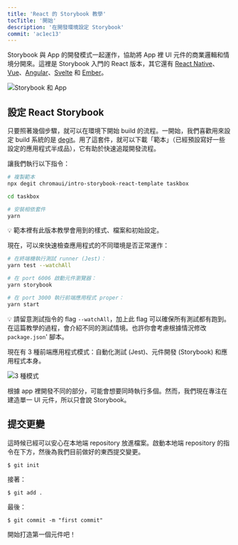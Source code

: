 ```yaml
---
title: 'React 的 Storybook 教學'
tocTitle: '開始'
description: '在開發環境設定 Storybook'
commit: 'ac1ec13'
---
```


Storybook 與 App 的開發模式一起運作，協助將 App 裡 UI 元件的商業邏輯和情境分開來。這裡是 Storybook 入門的 React 版本，其它還有 [React Native](/react-native/en/get-started)、[Vue](/vue/en/get-started)、[Angular](/angular/en/get-started)、[Svelte](/svelte/en/get-started) 和 [Ember](/ember/en/get-started)。

![Storybook 和 App](/intro-to-storybook/storybook-relationship.jpg)

## 設定 React Storybook

只要照著幾個步驟，就可以在環境下開始 build 的流程。一開始，我們喜歡用來設定 build 系統的是 [degit](https://github.com/Rich-Harris/degit)。用了這套件，就可以下載「範本」（已經預設寫好一些設定的應用程式半成品），它有助於快速追蹤開發流程。

讓我們執行以下指令：

```bash
# 複製範本
npx degit chromaui/intro-storybook-react-template taskbox

cd taskbox

# 安裝相依套件
yarn
```

<div class="aside">
💡 範本裡有此版本教學會用到的樣式、檔案和初始設定。
</div>

現在，可以來快速檢查應用程式的不同環境是否正常運作：

```bash
# 在終端機執行測試 runner (Jest)：
yarn test --watchAll

# 在 port 6006 啟動元件瀏覽器：
yarn storybook

# 在 port 3000 執行前端應用程式 proper：
yarn start
```

<div class="aside"> 
💡 請留意測試指令的 flag <code>--watchAll</code>，加上此 flag 可以確保所有測試都有跑到。在這篇教學的過程，會介紹不同的測試情境。也許你會考慮根據情況修改 <code>package.json</code>' 腳本。
</div>

現在有 3 種前端應用程式模式：自動化測試 (Jest)、元件開發 (Storybook) 和應用程式本身。

![3 種模式](/intro-to-storybook/app-three-modalities.png)

根據 app 裡開發不同的部分，可能會想要同時執行多個。然而，我們現在專注在建造單一 UI 元件，所以只會說 Storybook。

## 提交更變

這時候已經可以安心在本地端 repository 放進檔案。啟動本地端 repository 的指令在下方，然後為我們目前做好的東西提交變更。

```shell
$ git init
```

接著：

```shell
$ git add .
```

最後：

```shell
$ git commit -m "first commit"
```

開始打造第一個元件吧！
